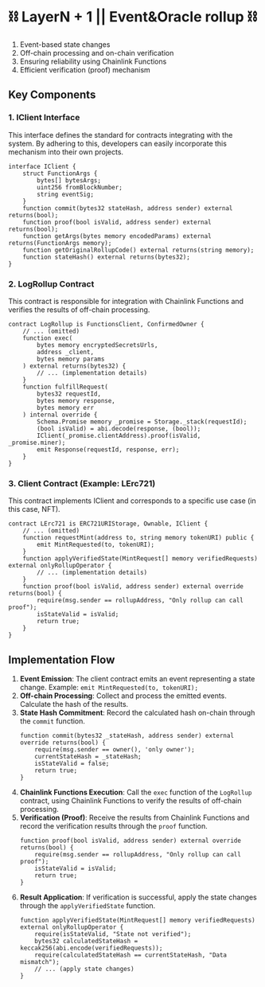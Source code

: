 # ⛓️ LayerN + 1 || Event&Oracle rollup ⛓️
1. Event-based state changes
2. Off-chain processing and on-chain verification
3. Ensuring reliability using Chainlink Functions
4. Efficient verification (proof) mechanism

## Key Components
### 1. IClient Interface
This interface defines the standard for contracts integrating with the system. By adhering to this, developers can easily incorporate this mechanism into their own projects.
```solidity
interface IClient {
    struct FunctionArgs {
        bytes[] bytesArgs;
        uint256 fromBlockNumber;
        string eventSig;
    }
    function commit(bytes32 stateHash, address sender) external returns(bool);
    function proof(bool isValid, address sender) external returns(bool);
    function getArgs(bytes memory encodedParams) external returns(FunctionArgs memory);
    function getOriginalRollupCode() external returns(string memory);
    function stateHash() external returns(bytes32);
}
```

### 2. LogRollup Contract
This contract is responsible for integration with Chainlink Functions and verifies the results of off-chain processing.
```solidity
contract LogRollup is FunctionsClient, ConfirmedOwner {
    // ... (omitted)
    function exec(
        bytes memory encryptedSecretsUrls,
        address _client,
        bytes memory params
    ) external returns(bytes32) {
        // ... (implementation details)
    }
    function fulfillRequest(
        bytes32 requestId,
        bytes memory response,
        bytes memory err
    ) internal override {
        Schema.Promise memory _promise = Storage._stack(requestId);
        (bool isValid) = abi.decode(response, (bool));
        IClient(_promise.clientAddress).proof(isValid, _promise.miner);
        emit Response(requestId, response, err);
    }
}
```

### 3. Client Contract (Example: LErc721)
This contract implements IClient and corresponds to a specific use case (in this case, NFT).
```solidity
contract LErc721 is ERC721URIStorage, Ownable, IClient {
    // ... (omitted)
    function requestMint(address to, string memory tokenURI) public {
        emit MintRequested(to, tokenURI);
    }
    function applyVerifiedState(MintRequest[] memory verifiedRequests) external onlyRollupOperator {
        // ... (implementation details)
    }
    function proof(bool isValid, address sender) external override returns(bool) {
        require(msg.sender == rollupAddress, "Only rollup can call proof");
        isStateValid = isValid;
        return true;
    }
}
```

## Implementation Flow
1. **Event Emission**: The client contract emits an event representing a state change.
   Example: `emit MintRequested(to, tokenURI);`
2. **Off-chain Processing**: Collect and process the emitted events. Calculate the hash of the results.
3. **State Hash Commitment**: Record the calculated hash on-chain through the `commit` function.
   ```solidity
   function commit(bytes32 _stateHash, address sender) external override returns(bool) {
       require(msg.sender == owner(), 'only owner');
       currentStateHash = _stateHash;
       isStateValid = false;
       return true;
   }
   ```
4. **Chainlink Functions Execution**: Call the `exec` function of the `LogRollup` contract, using Chainlink Functions to verify the results of off-chain processing.
5. **Verification (Proof)**: Receive the results from Chainlink Functions and record the verification results through the `proof` function.
   ```solidity
   function proof(bool isValid, address sender) external override returns(bool) {
       require(msg.sender == rollupAddress, "Only rollup can call proof");
       isStateValid = isValid;
       return true;
   }
   ```
6. **Result Application**: If verification is successful, apply the state changes through the `applyVerifiedState` function.
   ```solidity
   function applyVerifiedState(MintRequest[] memory verifiedRequests) external onlyRollupOperator {
       require(isStateValid, "State not verified");
       bytes32 calculatedStateHash = keccak256(abi.encode(verifiedRequests));
       require(calculatedStateHash == currentStateHash, "Data mismatch");
       // ... (apply state changes)
   }
   ```
